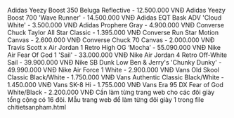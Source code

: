 Adidas Yeezy Boost 350 Beluga Reflective - 12.500.000 VNĐ
Adidas Yeezy Boost 700 'Wave Runner' - 14.500.000 VNĐ
Adidas EQT Bask ADV 'Cloud White' - 3.500.000 VNĐ
Adidas Prophere Gray - 4.900.000 VNĐ
Converse Chuck Taylor All Star Classic - 1.395.000  VNĐ
Converse Run Star Motion Canvas - 2.600.000 VNĐ
Converse Chuck 70 Canvas - 2.000.000 VNĐ
Travis Scott x Air Jordan 1 Retro High OG ‘Mocha’ - 55.090.000 VNĐ
Nike Air Fear Of God 1 'Sail' - 33.000.000  VNĐ
Nike Air Jordan 4 Retro Off-White Sail - 39.900.000 VNĐ
Nike SB Dunk Low Ben & Jerry's 'Chunky Dunky' - 49.990.000 VNĐ
Nike Air Force 1 White - 2.900.000 VNĐ
Vans Old Skool Classic Black/White - 1.750.000 VNĐ
Vans Authentic Classic Black/White - 1.450.000 VNĐ
Vans SK-8 Hi - 1.755.000 VNĐ
Vans Era 95 DX Fear of God White/Black - 2.200.000 VNĐ
Cần làm từng trang web cho các đôi giày tổng cộng có 16 đôi.
Mẫu trang web để làm từng đôi giày 1 trong file chitietsanpham.html
